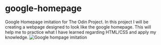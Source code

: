 # google-homepage
Google Homepage imitation for The Odin Project. In this project I will be creating a webpage designed to look like the google homepage. This will help me to practice what I have learned regarding HTML/CSS and apply my knowledge. 
![Google hompage imitation](https://imgur.com/a/FaH8dUw)
